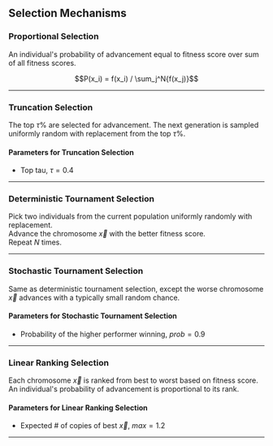 
## Selection Mechanisms

### Proportional Selection

An individual's probability of advancement equal to fitness score over sum of all fitness scores.

$$P(x_i) = f(x_i) / \sum_j^N{f(x_j)}$$

----

### Truncation Selection

The top $\tau\%$ are selected for advancement. The next generation
is sampled uniformly random with replacement from the top $\tau\%$.

#### Parameters for Truncation Selection

* Top tau, $\tau = 0.4$

----

### Deterministic Tournament Selection

Pick two individuals from the current population uniformly randomly with replacement.  
Advance the chromosome $\vec{x}$ with the better fitness score.  
Repeat $N$ times.

----

### Stochastic Tournament Selection

Same as deterministic tournament selection, except the worse chromosome $\vec{x}$ advances
with a typically small random chance.

#### Parameters for Stochastic Tournament Selection

* Probability of the higher performer winning, $prob = 0.9$

----

### Linear Ranking Selection

Each chromosome $\vec{x}$ is ranked from best to worst based on fitness score.  
An individual's probability of advancement is proportional to its rank.

#### Parameters for Linear Ranking Selection

* Expected # of copies of best $\vec{x}$, $max = 1.2$

----
